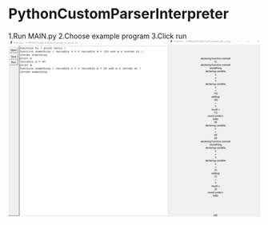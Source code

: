 # PythonCustomParserInterpreter
1.Run MAIN.py
2.Choose example program
3.Click run
![alt text](https://github.com/Rinntrah/PythonCustomParserInterpreter/blob/main/example_image.png?raw=true)
